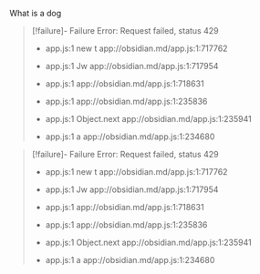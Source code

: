 What is a dog
> [!failure]- Failure 
>   Error: Request failed, status 429
>   
>   - app.js:1 new t
>     app://obsidian.md/app.js:1:717762
>   
>   - app.js:1 Jw
>     app://obsidian.md/app.js:1:717954
>   
>   - app.js:1 
>     app://obsidian.md/app.js:1:718631
>   
>   - app.js:1 
>     app://obsidian.md/app.js:1:235836
>   
>   - app.js:1 Object.next
>     app://obsidian.md/app.js:1:235941
>   
>   - app.js:1 a
>     app://obsidian.md/app.js:1:234680
>   
>  

> [!failure]- Failure 
>   Error: Request failed, status 429
>   
>   - app.js:1 new t
>     app://obsidian.md/app.js:1:717762
>   
>   - app.js:1 Jw
>     app://obsidian.md/app.js:1:717954
>   
>   - app.js:1 
>     app://obsidian.md/app.js:1:718631
>   
>   - app.js:1 
>     app://obsidian.md/app.js:1:235836
>   
>   - app.js:1 Object.next
>     app://obsidian.md/app.js:1:235941
>   
>   - app.js:1 a
>     app://obsidian.md/app.js:1:234680
>   
>  
